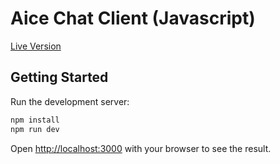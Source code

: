 # Aice Chat Client (Javascript)
[Live Version](https://aice-chat.vercel.app/)

## Getting Started

Run the development server:

```bash
npm install
npm run dev
```

Open [http://localhost:3000](http://localhost:3000) with your browser to see the result.
